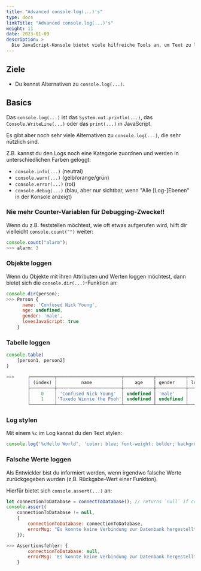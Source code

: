 ```yaml
---
title: "Advanced console.log(...)'s"
type: docs
linkTitle: "Advanced console.log(...)'s"
weight: 11
date: 2023-01-09
description: >
  Die JavaScript-Konsole bietet viele hilfreiche Tools an, um Text zu loggen. Diese Möglichkeiten schauen wir uns hier an.
---
```



## Ziele
* Du kennst Alternativen zu `console.log(...)`.


## Basics
Das `console.log(...)` ist das `System.out.println(...)`, das `Console.WriteLine(...)` oder das `print(...)` in JavaScript.

Es gibt aber noch sehr viele Alternativen zu `console.log(...)`, die sehr nützlich sind.

Z.B. kannst du den Logs noch eine Kategorie zuordnen und werden in unterschiedlichen Farben geloggt:
* `console.info(...)` (neutral)
* `console.warn(...)` (gelb/orange/grün)
* `console.error(...)` (rot)
* `console.debug(...)` (blau, aber nur sichtbar, wenn "Alle [Log-]Ebenen" in der Konsole anzeigt)

### Nie mehr Counter-Variablen für Debugging-Zwecke!!
Wenn du z.B. feststellen möchtest, wie oft etwas aufgerufen wird, hilft dir vielleicht `console.count("")` weiter:

```javascript
console.count("alarm");
>>> alarm: 3
```

### Objekte loggen
Wenn du Objekte mit ihren Attributen und Werten loggen möchtest, dann bietet sich die `console.dir(...)`-Funktion an:

```javascript
console.dir(person);
>>> Person {
      name: 'Confused Nick Young',
      age: undefined,
      gender: 'male',
      lovesJavaScript: true
    }
```

### Tabelle loggen
```javascript
console.table(
    [person1, person2]
)

>>>     ┌─────────┬────────────────────────┬───────────┬───────────┬─────────────────┐
        │ (index) │         name           │    age    │ gender    │ lovesJavaScript │
        ├─────────┼────────────────────────┼───────────┼───────────┼─────────────────┤
        │    0    │ 'Confused Nick Young'  │ undefined │ 'male'    │      false      │
        │    1    │'Tuxedo Winnie the Pooh'│ undefined │ undefined │      true       │
        └─────────┴────────────────────────┴───────────┴───────────┴─────────────────┘
```

### Log stylen
Mit einem `%c` im Log kannst du den Text stylen:
 
 ```javascript
console.log('%cHello World', 'color: blue; font-weight: bolder; background-color: white; border-radius: 2em; padding: 1em;')
 ```

### Falsche Werte loggen
Als Entwickler bist du informiert werden, wenn irgendwo falsche Werte zurückgegeben wurden (z.B. Rückgabe-Wert einer Funktion).

Hierfür bietet sich `console.assert(...)` an:

```javascript
let connectionToDatabase = connectToDatabase(); // returns `null` if connection fails.
console.assert(
    connectionToDatabase != null, 
    {
        connectionToDatabase: connectionToDatabase,
        errorMsg: "Es konnte keine Verbindung zur Datenbank hergestellt werden. ¯\_(ツ)_/¯"
    });

>>> Assertionsfehler: {
        connectionToDatabase: null, 
        errorMsg: 'Es konnte keine Verbindung zur Datenbank hergestellt werden. ¯_(ツ)_/¯'
    }
```